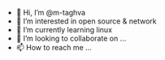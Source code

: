 - 👋 Hi, I’m @m-taghva
- 👀 I’m interested in open source & network
- 🌱 I’m currently learning linux
- 💞️ I’m looking to collaborate on ...
- 📫 How to reach me ...

<!---
m-taghva/m-taghva is a ✨ special ✨ repository because its `README.md` (this file) appears on your GitHub profile.
You can click the Preview link to take a look at your changes.
--->
